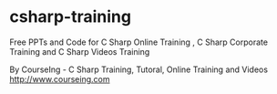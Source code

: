# csharp-training
Free PPTs and Code for C Sharp Online Training , C Sharp Corporate Training and C Sharp Videos Training

By CourseIng - 
C Sharp Training, Tutoral, Online Training and Videos
http://www.courseing.com
